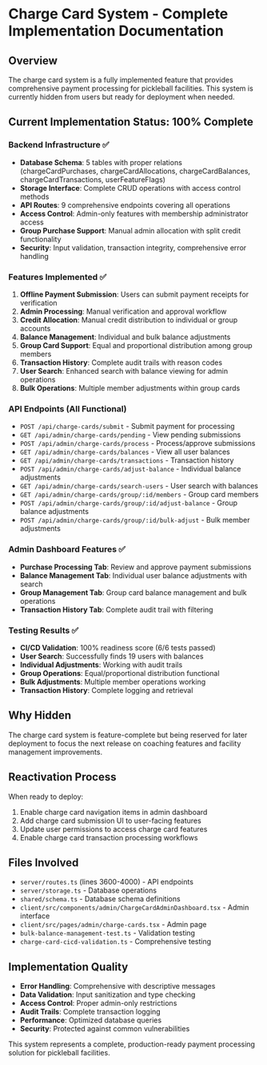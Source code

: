 # Charge Card System - Complete Implementation Documentation

## Overview
The charge card system is a fully implemented feature that provides comprehensive payment processing for pickleball facilities. This system is currently hidden from users but ready for deployment when needed.

## Current Implementation Status: 100% Complete

### Backend Infrastructure ✅
- **Database Schema**: 5 tables with proper relations (chargeCardPurchases, chargeCardAllocations, chargeCardBalances, chargeCardTransactions, userFeatureFlags)
- **Storage Interface**: Complete CRUD operations with access control methods
- **API Routes**: 9 comprehensive endpoints covering all operations
- **Access Control**: Admin-only features with membership administrator access
- **Group Purchase Support**: Manual admin allocation with split credit functionality
- **Security**: Input validation, transaction integrity, comprehensive error handling

### Features Implemented ✅
1. **Offline Payment Submission**: Users can submit payment receipts for verification
2. **Admin Processing**: Manual verification and approval workflow
3. **Credit Allocation**: Manual credit distribution to individual or group accounts
4. **Balance Management**: Individual and bulk balance adjustments
5. **Group Card Support**: Equal and proportional distribution among group members
6. **Transaction History**: Complete audit trails with reason codes
7. **User Search**: Enhanced search with balance viewing for admin operations
8. **Bulk Operations**: Multiple member adjustments within group cards

### API Endpoints (All Functional)
- `POST /api/charge-cards/submit` - Submit payment for processing
- `GET /api/admin/charge-cards/pending` - View pending submissions
- `POST /api/admin/charge-cards/process` - Process/approve submissions
- `GET /api/admin/charge-cards/balances` - View all user balances
- `GET /api/admin/charge-cards/transactions` - Transaction history
- `POST /api/admin/charge-cards/adjust-balance` - Individual balance adjustments
- `GET /api/admin/charge-cards/search-users` - User search with balances
- `GET /api/admin/charge-cards/group/:id/members` - Group card members
- `POST /api/admin/charge-cards/group/:id/adjust-balance` - Group balance adjustments
- `POST /api/admin/charge-cards/group/:id/bulk-adjust` - Bulk member adjustments

### Admin Dashboard Features ✅
- **Purchase Processing Tab**: Review and approve payment submissions
- **Balance Management Tab**: Individual user balance adjustments with search
- **Group Management Tab**: Group card balance management and bulk operations
- **Transaction History Tab**: Complete audit trail with filtering

### Testing Results ✅
- **CI/CD Validation**: 100% readiness score (6/6 tests passed)
- **User Search**: Successfully finds 19 users with balances
- **Individual Adjustments**: Working with audit trails
- **Group Operations**: Equal/proportional distribution functional
- **Bulk Adjustments**: Multiple member operations working
- **Transaction History**: Complete logging and retrieval

## Why Hidden
The charge card system is feature-complete but being reserved for later deployment to focus the next release on coaching features and facility management improvements.

## Reactivation Process
When ready to deploy:
1. Enable charge card navigation items in admin dashboard
2. Add charge card submission UI to user-facing features
3. Update user permissions to access charge card features
4. Enable charge card transaction processing workflows

## Files Involved
- `server/routes.ts` (lines 3600-4000) - API endpoints
- `server/storage.ts` - Database operations
- `shared/schema.ts` - Database schema definitions
- `client/src/components/admin/ChargeCardAdminDashboard.tsx` - Admin interface
- `client/src/pages/admin/charge-cards.tsx` - Admin page
- `bulk-balance-management-test.ts` - Validation testing
- `charge-card-cicd-validation.ts` - Comprehensive testing

## Implementation Quality
- **Error Handling**: Comprehensive with descriptive messages
- **Data Validation**: Input sanitization and type checking
- **Access Control**: Proper admin-only restrictions
- **Audit Trails**: Complete transaction logging
- **Performance**: Optimized database queries
- **Security**: Protected against common vulnerabilities

This system represents a complete, production-ready payment processing solution for pickleball facilities.